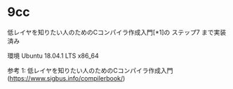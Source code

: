 # 9cc

低レイヤを知りたい人のためのCコンパイラ作成入門[*1]の
ステップ7 まで実装済み

環境
Ubuntu 18.04.1 LTS x86_64

参考
1: 低レイヤを知りたい人のためのCコンパイラ作成入門(https://www.sigbus.info/compilerbook/)